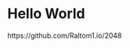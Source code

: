 <!DOCTYPE html>
<html>
<body>
<h1>Hello World</h1>
<p>https://github.com/Raltom1.io/2048</p>
</body>
</html>
